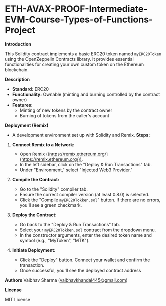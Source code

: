 # ETH-AVAX-PROOF-Intermediate-EVM-Course-Types-of-Functions-Project

**Introduction**

This Solidity contract implements a basic ERC20 token named `myERC20Token` using the OpenZeppelin Contracts library. It provides essential functionalities for creating your own custom token on the Ethereum blockchain.

**Description**

* **Standard:** ERC20
* **Functionality:** Ownable (minting and burning controlled by the contract owner)
* **Features:**
    * Minting of new tokens by the contract owner
    * Burning of tokens from the caller's account

**Deployment (Remix)**
* A development environment set up with Solidity and Remix.
**Steps:**
1. **Connect Remix to a Network:**
   * Open Remix ([https://remix.ethereum.org/](https://remix.ethereum.org/)).
   * In the left sidebar, click on the "Deploy & Run Transactions" tab.
   * Under "Environment," select "Injected Web3 Provider."

2. **Compile the Contract:**
   * Go to the "Solidity" compiler tab.
   * Ensure the correct compiler version (at least 0.8.0) is selected.
   * Click the "Compile `myERC20Tokken.sol`" button. If there are no errors, you'll see a green checkmark.

3. **Deploy the Contract:**
   * Go back to the "Deploy & Run Transactions" tab.
   * Select your `myERC20Tokken.sol` contract from the dropdown menu.
   * In the constructor arguments, enter the desired token name and symbol (e.g., "MyToken", "MTK").

4. **Initiate Deployment:**
   * Click the "Deploy" button. Connect your wallet and confirm the transaction.
   * Once successful, you'll see the deployed contract address

**Authors**
Vaibhav Sharma (vaibhavkhandal445@gmail.com)


**License**

MIT License
